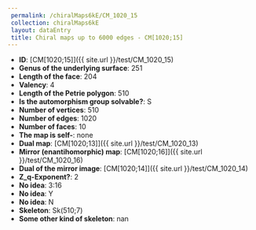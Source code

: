 ```yaml
--- 
 permalink: /chiralMaps6kE/CM_1020_15 
 collection: chiralMaps6kE
 layout: dataEntry
 title: Chiral maps up to 6000 edges - CM[1020;15]
---
```


- **ID**: [CM[1020;15]]({{ site.url }}/test/CM_1020_15)
- **Genus of the underlying surface**: 251
- **Length of the face**: 204
- **Valency**: 4
- **Length of the Petrie polygon**: 510
- **Is the automorphism group solvable?**: S
- **Number of vertices**: 510
- **Number of edges**: 1020
- **Number of faces**: 10
- **The map is self-**: none
- **Dual map**: [CM[1020;13]]({{ site.url }}/test/CM_1020_13)
- **Mirror (enantihomorphic) map**: [CM[1020;16]]({{ site.url }}/test/CM_1020_16)
- **Dual of the mirror image**: [CM[1020;14]]({{ site.url }}/test/CM_1020_14)
- **Z_q-Exponent?**: 2
- **No idea**:  3:16
- **No idea**: Y
- **No idea**: N
- **Skeleton**: Sk(510;7)
- **Some other kind of skeleton**: nan
